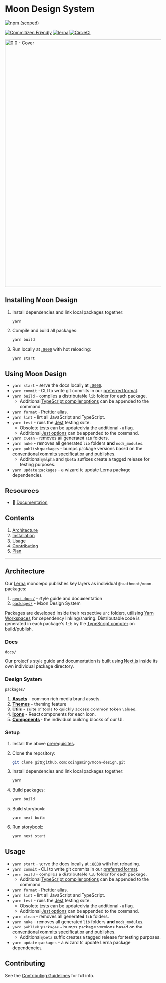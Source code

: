 # Moon Design System

[![npm (scoped)](https://img.shields.io/npm/v/@heathmont/moon-components)](https://www.npmjs.com/package/@heathmont/moon-components)

[![Commitizen Friendly](https://img.shields.io/badge/commitizen-friendly-brightgreen.svg)](http://commitizen.github.io/cz-cli/)
[![lerna](https://img.shields.io/badge/maintained%20with-lerna-cc00ff.svg)](https://lernajs.io/)
[![CircleCI](https://circleci.com/gh/coingaming/moon-design.svg?style=svg&circle-token=ac2a5739dd256e22f8051c19548bc06aec8b4350)](https://circleci.com/gh/coingaming/moon-design)

<img width="800" alt="0 0 - Cover" src="https://user-images.githubusercontent.com/232199/116694400-e75ab680-a9c7-11eb-8de6-71b3e2ba7038.png">

## Installing Moon Design

1. Install dependencies and link local packages together:

   ```sh
   yarn
   ```

2. Compile and build all packages:

   ```sh
   yarn build
   ```

3. Run locally at [`:8000`](http://localhost:8000) with hot reloading:

   ```sh
   yarn start
   ```

## Using Moon Design

- `yarn start` - serve the docs locally at [`:8000`](http://localhost:8000).
- `yarn commit` - CLI to write git commits in our [preferred format](CONTRIBUTING#commits).
- `yarn build` - compiles a distributable `lib` folder for each package.
  - Additional [TypeScript compiler options](https://www.typescriptlang.org/docs/handbook/compiler-options.html) can be appended to the command.
- `yarn format` - [Prettier](https://prettier.io) alias.
- `yarn lint` - lint all JavaScript and TypeScript.
- `yarn test` - runs the [Jest](https://jestjs.io) testing suite.
  - Obsolete tests can be updated via the additional `-u` flag.
  - Additional [Jest options](https://jestjs.io/docs/en/cli) can be appended to the command.
- `yarn clean` - removes all generated `lib` folders.
- `yarn nuke` - removes all generated `lib` folders **and** `node_modules`.
- `yarn publish:packages` - bumps package versions based on the [conventional commits specification](https://github.com/lerna/lerna/tree/master/commands/version#--conventional-commits) and publishes.
  - Additional `@alpha` and `@beta` suffixes create a tagged release for testing purposes.
- `yarn update:packages` - a wizard to update Lerna package dependencies.

## Resources

- 📖 [Documentation](https://moon.io)

## Contents

1. [Architecture](#architecture)
2. [Installation](#installation)
3. [Usage](#usage)
4. [Contributing](#contributing)
5. [Plan](#plan)

---

## Architecture

Our [Lerna](https://github.com/lerna/lerna) monorepo publishes key layers as individual `@heathmont/moon-` packages:

1. [`next-docs/`](#docs) - style guide and documentation
2. [`packages/`](#design-system) - Moon Design System

Packages are developed inside their respective `src` folders, utilising [Yarn Workspaces](https://yarnpkg.com/lang/en/docs/workspaces/) for dependency linking/sharing. Distributable code is generated in each package's `lib` by the [TypeScript compiler](https://www.typescriptlang.org/docs/handbook/typescript-in-5-minutes.html#compiling-your-code) on build/publish.

### Docs

`docs/`

Our project's style guide and documentation is built using [Next.js](https://nextjs.org/) inside its own individual package directory.

### Design System

`packages/`

1. [**Assets**](packages/assets/README.md) - common rich media brand assets.
2. [**Themes**](packages/themes/README.mdx) - theming feature
3. [**Utils**](packages/utils/README.md) - suite of tools to quickly access common token values.
4. [**Icons**](packages/components/README.mdx) - React components for each icon.
5. [**Components**](packages/components/README.md) - the individual building blocks of our UI.

### Setup

1. Install the above [prerequisites](#prerequisites).
2. Clone the repository:

   ```sh
   git clone git@github.com:coingaming/moon-design.git
   ```

3. Install dependencies and link local packages together:

   ```sh
   yarn
   ```

4. Build packages:

   ```sh
   yarn build
   ```

5. Build storybook:

   ```sh
   yarn next build
   ```

6. Run storybook:

   ```sh
   yarn next start
   ```

## Usage

- `yarn start` - serve the docs locally at [`:8000`](http://localhost:8000) with hot reloading.
- `yarn commit` - CLI to write git commits in our [preferred format](CONTRIBUTING#commits).
- `yarn build` - compiles a distributable `lib` folder for each package.
  - Additional [TypeScript compiler options](https://www.typescriptlang.org/docs/handbook/compiler-options.html) can be appended to the command.
- `yarn format` - [Prettier](https://prettier.io) alias.
- `yarn lint` - lint all JavaScript and TypeScript.
- `yarn test` - runs the [Jest](https://jestjs.io) testing suite.
  - Obsolete tests can be updated via the additional `-u` flag.
  - Additional [Jest options](https://jestjs.io/docs/en/cli) can be appended to the command.
- `yarn clean` - removes all generated `lib` folders.
- `yarn nuke` - removes all generated `lib` folders **and** `node_modules`.
- `yarn publish:packages` - bumps package versions based on the [conventional commits specification](https://github.com/lerna/lerna/tree/master/commands/version#--conventional-commits) and publishes.
  - Additional `@beta` suffix creates a tagged release for testing purposes.
- `yarn update:packages` - a wizard to update Lerna package dependencies.

## Contributing

See the [Contributing Guidelines](CONTRIBUTING.md) for full info.
